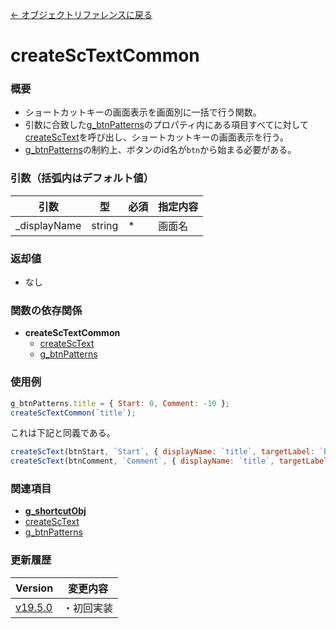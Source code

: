 [← オブジェクトリファレンスに戻る](ObjectReferenceIndex.html)  

# createScTextCommon
### 概要
- ショートカットキーの画面表示を画面別に一括で行う関数。
- 引数に合致した[g_btnPatterns](obj-v0021-g_btnPatterns.html)のプロパティ内にある項目すべてに対して  
[createScText](fnc-c0008-createScText.html)を呼び出し、ショートカットキーの画面表示を行う。
- [g_btnPatterns](obj-v0021-g_btnPatterns.html)の制約上、ボタンのid名が`btn`から始まる必要がある。

### 引数（括弧内はデフォルト値）

|引数|型|必須|指定内容|
|----|----|----|----|
|_displayName|string|*|画面名|

### 返却値
- なし

### 関数の依存関係
- **createScTextCommon**
  - [createScText](fnc-c0008-createScText.html)
  - [g_btnPatterns](obj-v0021-g_btnPatterns.html)

### 使用例
```javascript
g_btnPatterns.title = { Start: 0, Comment: -10 };
createScTextCommon(`title`);
```
これは下記と同義である。
```javascript
createScText(btnStart, `Start`, { displayName: `title`, targetLabel: `btnStart`, x: 0 });
createScText(btnComment, `Comment`, { displayName: `title`, targetLabel: `btnComment`, x: -10 });
```

### 関連項目
- [**g_shortcutObj**](obj-v0017-g_shortcutObj.html)
- [createScText](fnc-c0008-createScText.html)
- [g_btnPatterns](obj-v0021-g_btnPatterns.html)

### 更新履歴

|Version|変更内容|
|----|----|
|[v19.5.0](https://github.com/cwtickle/danoniplus/releases/tag/v19.5.0)|・初回実装|